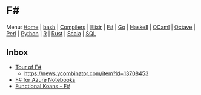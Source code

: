# F#

Menu: [Home](README.md) | [bash](bash.md) | [Compilers](compilers.md) | [Elixir](elixir.md) |  [F#](fsharp.md) | [Go](go.md) | [Haskell](haskell.md) | [OCaml](ocaml.md) | [Octave](octave.md) | [Perl](perl.md) | [Python](python.md) | [R](r.md) | [Rust](rust.md) | [Scala](scala.md)  | [SQL](sql.md)

## Inbox

- [Tour of F#](https://docs.microsoft.com/en-us/dotnet/articles/fsharp/tour)
   - https://news.ycombinator.com/item?id=13708453
- [F# for Azure Notebooks](https://notebooks.azure.com/library/samples/html/FSharp%20for%20Azure%20Notebooks.ipynb)
- [Functional Koans - F#](https://github.com/ChrisMarinos/FSharpKoans/tree/ae7e081f839929b898d1f09e7893e1f3ff5c4d61)
